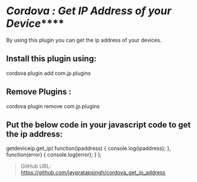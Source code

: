 # *************Cordova : Get IP Address of your Device***************** #

By using this plugin you can get the ip address of your devices.


## Install this plugin using:

cordova plugin add com.jp.plugins



## Remove Plugins :

cordova plugin remove com.jp.plugins



## Put the below code in your javascript code to get the ip address: 

getdeviceip.get_ip(
	function(ipaddress)
	{
            console.log(ipaddress);
        }, 
	function(error)
	{
            console.log(error);
        }
    );




> GitHub URL: https://github.com/jaypratapsingh/cordova_get_ip_address
